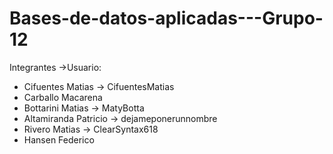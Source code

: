 # Bases-de-datos-aplicadas---Grupo-12

Integrantes ->Usuario:
- Cifuentes Matias -> CifuentesMatias
- Carballo Macarena
- Bottarini Matias -> MatyBotta
- Altamiranda Patricio -> dejameponerunnombre
- Rivero Matias -> ClearSyntax618
- Hansen Federico

